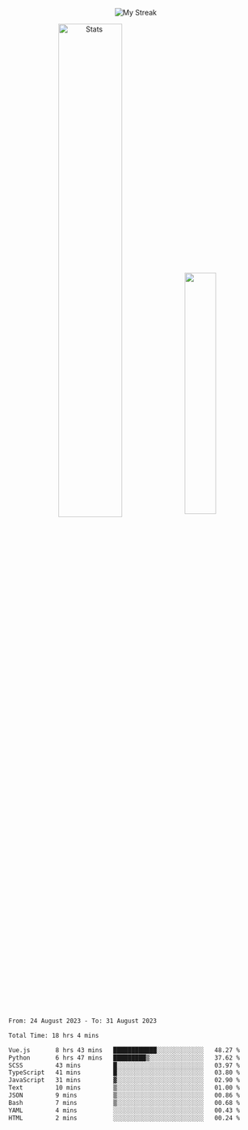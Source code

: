 <p align="center">
<picture>
  <source media="(prefers-color-scheme: dark)" srcset="http://github-readme-streak-stats.herokuapp.com?user=semolik&theme=dark&hide_border=true&background=DD272700">
  <img alt="My Streak" src="http://github-readme-streak-stats.herokuapp.com?user=semolik&hide_border=true">
</picture>
</p>
<div align="center">
  <picture>
    <source media="(prefers-color-scheme: dark)" srcset="https://github-readme-stats.vercel.app/api?username=semolik&show_icons=true&bg_color=DD272700&hide_border=true&theme=dark">
        <img alt="Stats" src="https://github-readme-stats.vercel.app/api?username=semolik&show_icons=true&bg_color=DD272700&hide_border=true" width="50%" >
  </picture>
  <sup>
  <picture>
  <source media="(prefers-color-scheme: dark)" srcset="https://github-readme-stats.vercel.app/api/top-langs/?username=semolik&layout=compact&hide_border=true&bg_color=DD272700&theme=dark">
  <img src="https://github-readme-stats.vercel.app/api/top-langs/?username=semolik&layout=compact&hide_border=true" width="35%" />
  </picture>
  </sup>
</div>
<!--START_SECTION:waka-->

```txt
From: 24 August 2023 - To: 31 August 2023

Total Time: 18 hrs 4 mins

Vue.js       8 hrs 43 mins   ████████████░░░░░░░░░░░░░   48.27 %
Python       6 hrs 47 mins   █████████▒░░░░░░░░░░░░░░░   37.62 %
SCSS         43 mins         █░░░░░░░░░░░░░░░░░░░░░░░░   03.97 %
TypeScript   41 mins         █░░░░░░░░░░░░░░░░░░░░░░░░   03.80 %
JavaScript   31 mins         ▓░░░░░░░░░░░░░░░░░░░░░░░░   02.90 %
Text         10 mins         ▒░░░░░░░░░░░░░░░░░░░░░░░░   01.00 %
JSON         9 mins          ▒░░░░░░░░░░░░░░░░░░░░░░░░   00.86 %
Bash         7 mins          ▒░░░░░░░░░░░░░░░░░░░░░░░░   00.68 %
YAML         4 mins          ░░░░░░░░░░░░░░░░░░░░░░░░░   00.43 %
HTML         2 mins          ░░░░░░░░░░░░░░░░░░░░░░░░░   00.24 %
```

<!--END_SECTION:waka-->

